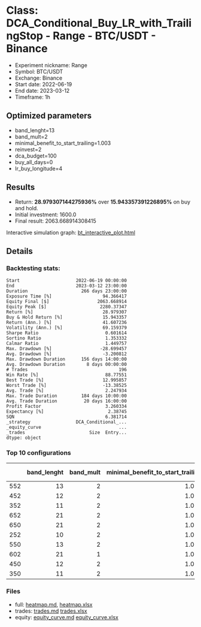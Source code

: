 # Class: DCA_Conditional_Buy_LR_with_TrailingStop - Range - BTC/USDT - Binance

- Experiment nickname: Range 
- Symbol: BTC/USDT
- Exchange: Binance
- Start date: 2022-06-19
- End date: 2023-03-12
- Timeframe: 1h

## Optimized parameters

- band_lenght=13
- band_mult=2
- minimal_benefit_to_start_trailing=1.003
- reinvest=2
- dca_budget=100
- buy_all_days=0
- lr_buy_longitude=4

## Results

- Return: **28.979307144275936%** over **15.943357391226895%** on buy and hold.
- Initial investment: 1600.0
- Final result: 2063.668914308415

Interactive simulation graph: [bt_interactive_plot.html](bt_interactive_plot.html)

## Details 
### Backtesting stats:

```
Start                     2022-06-19 00:00:00
End                       2023-03-12 23:00:00
Duration                    266 days 23:00:00
Exposure Time [%]                   94.366417
Equity Final [$]                  2063.668914
Equity Peak [$]                    2280.37347
Return [%]                          28.979307
Buy & Hold Return [%]               15.943357
Return (Ann.) [%]                   41.607236
Volatility (Ann.) [%]               69.159379
Sharpe Ratio                         0.601614
Sortino Ratio                        1.353332
Calmar Ratio                         1.449757
Max. Drawdown [%]                  -28.699457
Avg. Drawdown [%]                   -3.200812
Max. Drawdown Duration      156 days 14:00:00
Avg. Drawdown Duration        8 days 00:00:00
# Trades                                  196
Win Rate [%]                         88.77551
Best Trade [%]                      12.995857
Worst Trade [%]                     -13.38525
Avg. Trade [%]                       2.247934
Max. Trade Duration         184 days 10:00:00
Avg. Trade Duration          20 days 16:00:00
Profit Factor                        3.260334
Expectancy [%]                        2.38745
SQN                                  6.381714
_strategy                 DCA_Conditional_...
_equity_curve                             ...
_trades                        Size  Entry...
dtype: object
```

### Top 10 configurations

|     |   band_lenght |   band_mult |   minimal_benefit_to_start_trailing |   reinvest |   dca_budget |   buy_all_days |   lr_buy_longitude |   Return [%] |
|----:|--------------:|------------:|------------------------------------:|-----------:|-------------:|---------------:|-------------------:|-------------:|
| 552 |            13 |           2 |                               1.003 |          2 |          100 |              0 |                  4 |      28.9793 |
| 452 |            12 |           2 |                               1.003 |          2 |          100 |              0 |                  4 |      26.8249 |
| 352 |            11 |           2 |                               1.003 |          2 |          100 |              0 |                  4 |      25.7946 |
| 652 |            21 |           2 |                               1.003 |          2 |          100 |              0 |                  4 |      25.2878 |
| 650 |            21 |           2 |                               1.003 |          2 |          100 |              0 |                  2 |      24.5661 |
| 252 |            10 |           2 |                               1.003 |          2 |          100 |              0 |                  4 |      24.0678 |
| 550 |            13 |           2 |                               1.003 |          2 |          100 |              0 |                  2 |      23.9082 |
| 602 |            21 |           1 |                               1.003 |          2 |          100 |              0 |                  4 |      23.4843 |
| 450 |            12 |           2 |                               1.003 |          2 |          100 |              0 |                  2 |      23.398  |
| 350 |            11 |           2 |                               1.003 |          2 |          100 |              0 |                  2 |      23.3258 |

### Files

- full: [heatmap.md](heatmap_df.md), [heatmap.xlsx](heatmap_df.xlsx) 
- trades: [trades.md](trades.md) [trades.xlsx](trades.xlsx)
- equity: [equity_curve.md](equity_curve.md) [equity_curve.xlsx](equity_curve.xlsx)
